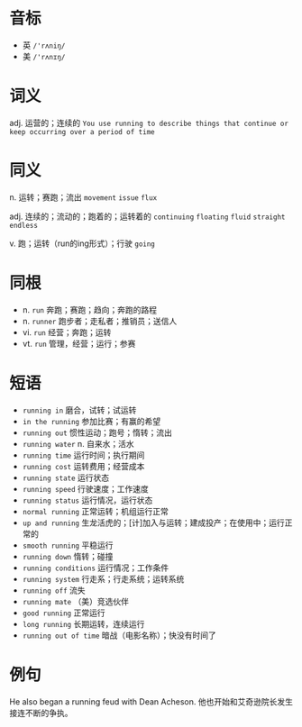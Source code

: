 # 音标

- 英 `/'rʌniŋ/`
- 美 `/'rʌnɪŋ/`

# 词义

adj. 运营的；连续的
`You use running to describe things that continue or keep occurring over a period of time`

# 同义

n. 运转；赛跑；流出
`movement` `issue` `flux`

adj. 连续的；流动的；跑着的；运转着的
`continuing` `floating` `fluid` `straight` `endless`

v. 跑；运转（run的ing形式）；行驶
`going`

# 同根

- n. `run` 奔跑；赛跑；趋向；奔跑的路程
- n. `runner` 跑步者；走私者；推销员；送信人
- vi. `run` 经营；奔跑；运转
- vt. `run` 管理，经营；运行；参赛

# 短语

- `running in` 磨合，试转；试运转
- `in the running` 参加比赛；有赢的希望
- `running out` 惯性运动；跑号；惰转；流出
- `running water` n. 自来水；活水
- `running time` 运行时间；执行期间
- `running cost` 运转费用；经营成本
- `running state` 运行状态
- `running speed` 行驶速度；工作速度
- `running status` 运行情况，运行状态
- `normal running` 正常运转；机组运行正常
- `up and running` 生龙活虎的；[计]加入与运转；建成投产；在使用中；运行正常的
- `smooth running` 平稳运行
- `running down` 惰转；碰撞
- `running conditions` 运行情况；工作条件
- `running system` 行走系；行走系统；运转系统
- `running off` 流失
- `running mate` （美）竞选伙伴
- `good running` 正常运行
- `long running` 长期运转，连续运行
- `running out of time` 暗战（电影名称）；快没有时间了

# 例句

He also began a running feud with Dean Acheson.
他也开始和艾奇逊院长发生接连不断的争执。


